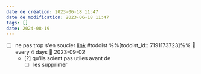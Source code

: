 ```yaml
---
date de création: 2023-06-18 11:47
date de modification: 2023-06-18 11:47
tags: []
date: 2024-08-19
---
```

- [ ] ne pas trop s'en soucier [link](https://todoist.com/showTask?id=7191173723) #todoist %%[todoist_id:: 7191173723]%% 🔁 every 4 days 📅 2023-09-02
	- [?] qu'ils soient pas utiles avant de
		- [ ] les supprimer